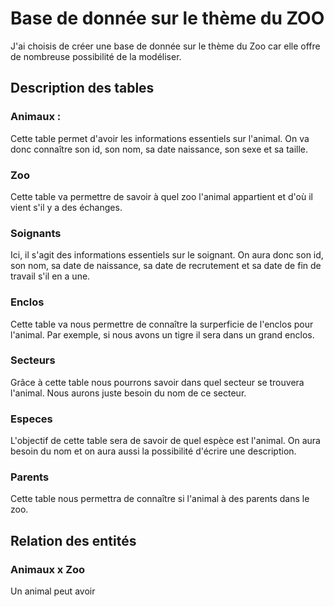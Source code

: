 # Base de donnée sur le thème du ZOO

J'ai choisis de créer une base de donnée sur le thème du Zoo car elle offre de nombreuse possibilité de la modéliser.

## Description des tables 

### Animaux :

Cette table permet d'avoir les informations essentiels sur l'animal. On va donc connaître son id, son nom, sa date naissance, son sexe et sa taille.

### Zoo

Cette table va permettre de savoir à quel zoo l'animal appartient et d'où il vient s'il y a des échanges. 

### Soignants 

Ici, il s'agit des informations essentiels sur le soignant. On aura donc son id, son nom, sa date de naissance, sa date de recrutement et sa date de fin de travail s'il en a une.

### Enclos

Cette table va nous permettre de connaître la surperficie de l'enclos pour l'animal. Par exemple, si nous avons un tigre il sera dans un grand enclos.

### Secteurs 

Grâce à cette table nous pourrons savoir dans quel secteur se trouvera l'animal. Nous aurons juste besoin du nom de ce secteur.

### Especes

L'objectif de cette table sera de savoir de quel espèce est l'animal. On aura besoin du nom et on aura aussi la possibilité d'écrire une description.

### Parents 

Cette table nous permettra de connaître si l'animal à des parents dans le zoo.


## Relation des entités

### Animaux x Zoo

Un animal peut avoir 




